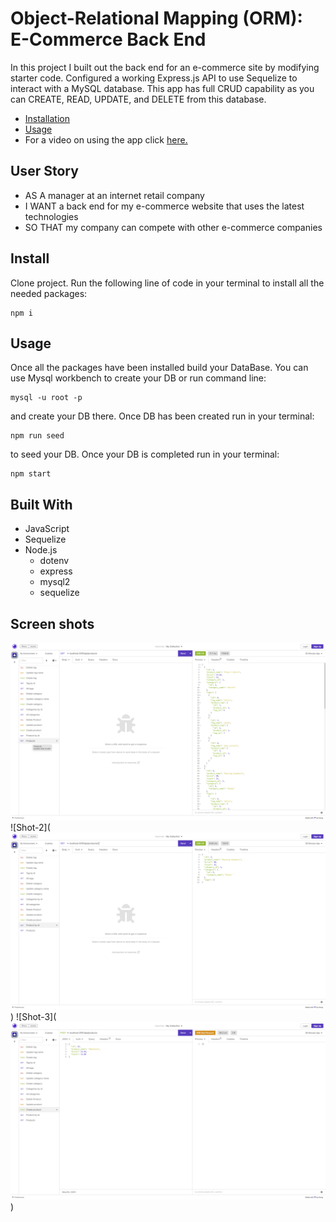 # Object-Relational Mapping (ORM): E-Commerce Back End

In this project I built out the back end for an e-commerce site by modifying starter code. Configured a working Express.js API to use Sequelize to interact with a MySQL database. This app has full CRUD capability as you can CREATE, READ, UPDATE, and DELETE from this database.


  * [Installation](#install)
  * [Usage](#usage)
  * For a video on using the app click [here.](https://)



## User Story

- AS A manager at an internet retail company
- I WANT a back end for my e-commerce website that uses the latest technologies
- SO THAT my company can compete with other e-commerce companies



## Install

Clone project.
Run the following line of code in your terminal to install all the needed packages: 
```
npm i
```


## Usage

Once all the packages have been installed build your DataBase. You can use Mysql workbench to create your DB or run command line:
```
mysql -u root -p
```
and create your DB there. Once DB has been created run in your terminal:
```
npm run seed
```
to seed your DB. Once your DB is completed run in your terminal:
```
npm start
```



## Built With

- JavaScript
- Sequelize
- Node.js
  - dotenv
  - express
  - mysql2
  - sequelize

## Screen shots

![Alt text](images/Screenshot%201.png)
![Shot-2](![Alt text](images/Screenshot%202.png))
![Shot-3](![Alt text](images/Screenshot%203.png))
